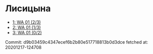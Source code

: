 # Лисицына
- [1: WA 01 (2/3)](1.md)
- [2: WA 01 (1/3)](2.md)
- [3: WA 01 (0/2)](3.md)

Commit: d9b03459c4347ecef6b2b80e517718813b0d3dce
 fetched at: 20201217-124708
